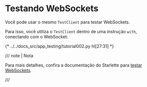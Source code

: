 # Testando WebSockets

Você pode usar o mesmo `TestClient` para testar WebSockets.

Para isso, você utiliza o `TestClient` dentro de uma instrução `with`, conectando com o WebSocket:

{* ../../docs_src/app_testing/tutorial002.py hl[27:31] *}

/// note | Nota

Para mais detalhes, confira a documentação do Starlette para <a href="https://www.starlette.dev/testclient/#testing-websocket-sessions" class="external-link" target="_blank">testar WebSockets</a>.

///
